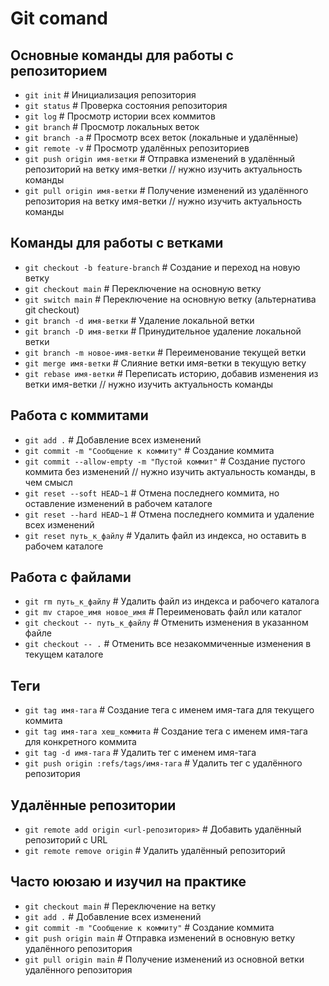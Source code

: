 # Git comand

## Основные команды для работы с репозиторием
- `git init`                                            # Инициализация репозитория
- `git status`                                          # Проверка состояния репозитория
- `git log`                                             # Просмотр истории всех коммитов
- `git branch`                                          # Просмотр локальных веток
- `git branch -a`                                       # Просмотр всех веток (локальные и удалённые)
- `git remote -v`                                       # Просмотр удалённых репозиториев
- `git push origin имя-ветки`                           # Отправка изменений в удалённый репозиторий на ветку имя-ветки         // нужно изучить актуальность команды      
- `git pull origin имя-ветки`                           # Получение изменений из удалённого репозитория на ветку имя-ветки      // нужно изучить актуальность команды      

## Команды для работы с ветками
- `git checkout -b feature-branch`                      # Создание и переход на новую ветку
- `git checkout main`                                   # Переключение на основную ветку
- `git switch main`                                     # Переключение на основную ветку (альтернатива git checkout)
- `git branch -d имя-ветки`                             # Удаление локальной ветки
- `git branch -D имя-ветки`                             # Принудительное удаление локальной ветки
- `git branch -m новое-имя-ветки`                       # Переименование текущей ветки
- `git merge имя-ветки`                                 # Слияние ветки имя-ветки в текущую ветку
- `git rebase имя-ветки`                                # Переписать историю, добавив изменения из ветки имя-ветки              // нужно изучить актуальность команды 

## Работа с коммитами
- `git add .`                                           # Добавление всех изменений
- `git commit -m "Сообщение к коммиту"`                 # Создание коммита
- `git commit --allow-empty -m "Пустой коммит"`         # Создание пустого коммита без изменений                                 // нужно изучить актуальность команды, в чем смысл 
- `git reset --soft HEAD~1`                             # Отмена последнего коммита, но оставление изменений в рабочем каталоге
- `git reset --hard HEAD~1`                             # Отмена последнего коммита и удаление всех изменений
- `git reset путь_к_файлу`                              # Удалить файл из индекса, но оставить в рабочем каталоге

## Работа с файлами
- `git rm путь_к_файлу`                                 # Удалить файл из индекса и рабочего каталога
- `git mv старое_имя новое_имя`                         # Переименовать файл или каталог
- `git checkout -- путь_к_файлу`                        # Отменить изменения в указанном файле
- `git checkout -- .`                                   # Отменить все незакоммиченные изменения в текущем каталоге

## Теги
- `git tag имя-тага`                                    # Создание тега с именем имя-тага для текущего коммита
- `git tag имя-тага хеш_коммита`                        # Создание тега с именем имя-тага для конкретного коммита
- `git tag -d имя-тага`                                 # Удалить тег с именем имя-тага
- `git push origin :refs/tags/имя-тага`                 # Удалить тег с удалённого репозитория

## Удалённые репозитории
- `git remote add origin <url-репозитория>`             # Добавить удалённый репозиторий с URL
- `git remote remove origin`                            # Удалить удалённый репозиторий

## Часто  ююзаю и изучил на практике 
- `git checkout main`                                   # Переключение на ветку
- `git add .`                                           # Добавление всех изменений
- `git commit -m "Сообщение к коммиту"`                 # Создание коммита
- `git push origin main`                                # Отправка изменений в основную ветку удалённого репозитория
- `git pull origin main`                                # Получение изменений из основной ветки удалённого репозитория
 

